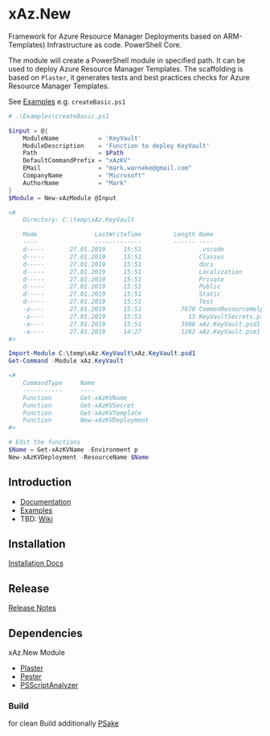 # xAz.New

Framework for Azure Resource Manager Deployments based on ARM-Templates) Infrastructure as code. PowerShell Core.

The module will create a PowerShell module in specified path.
It can be used to deploy Azure Resource Manager Templates.
The scaffolding is based on `Plaster`, it generates tests and best practices checks for Azure Resource Manager Templates.

See [Examples](Examples) e.g. `createBasic.ps1`

```PowerShell
# .\Examples\createBasic.ps1

$input = @{
    ModuleName           = 'KeyVault'
    ModuleDescription    = 'Function to deploy KeyVault'
    Path                 = $Path
    DefaultCommandPrefix = "xAzKV"
    EMail                = "mark.warneke@gmail.com"
    CompanyName          = "Microsoft"
    AuthorName           = "Mark"
}
$Module = New-xAzModule @Input

<#
    Directory: C:\temp\xAz.KeyVault

    Mode                LastWriteTime         Length Name
    ----                -------------         ------ ----
    d-----       27.01.2019     15:51                .vscode
    d-----       27.01.2019     15:51                Classes
    d-----       27.01.2019     15:51                docs
    d-----       27.01.2019     15:51                Localization
    d-----       27.01.2019     15:51                Private
    d-----       27.01.2019     15:51                Public
    d-----       27.01.2019     15:51                Static
    d-----       27.01.2019     15:51                Test
    -a----       27.01.2019     15:51           7670 CommonResourceHelper.psm1
    -a----       27.01.2019     15:51             13 KeyVaultSecrets.psd1
    -a----       27.01.2019     15:51           3908 xAz.KeyVault.psd1
    -a----       27.01.2019     14:27           1282 xAz.KeyVault.psm1
#>

Import-Module C:\temp\xAz.KeyVault\xAz.KeyVault.psd1
Get-Command -Module xAz.KeyVault

<#
    CommandType     Name                                               Version    Source
    -----------     ----                                               -------    ------
    Function        Get-xAzKVName                                      0.0.1      xAz.KeyVault
    Function        Get-xAzKVSecret                                    0.0.1      xAz.KeyVault
    Function        Get-xAzKVTemplate                                  0.0.1      xAz.KeyVault
    Function        New-xAzKVDeployment                                0.0.1      xAz.KeyVault
#>

# Edit the functions
$Name = Get-xAzKVName -Environment p
New-xAzKVDeployment -ResourceName $Name
```

## Introduction

- [Documentation](xAz.New/docs/en-US)
- [Examples](Examples)
- TBD: [Wiki](https://github.com/mark-mit-k/Az.New/wiki)

## Installation

[Installation Docs](xAz.New/docs/en-US/InstallNotes.md)

## Release

[Release Notes](xAz.New/docs/en-US/ReleaseNotes.md)

## Dependencies

xAz.New Module

- [Plaster](https://github.com/PowerShell/Plaster)
- [Pester](https://github.com/Pester/Pester)
- [PSScriptAnalyzer](https://github.com/PowerShell/PSScriptAnalyzer)

### Build

for clean Build additionally [PSake](https://github.com/psake/psake)